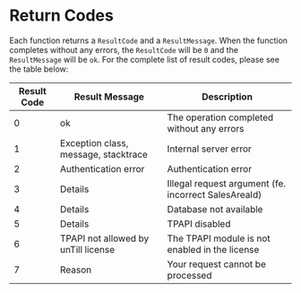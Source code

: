 # Return Codes

Each function returns a `ResultCode` and a `ResultMessage`. When the function completes without any errors, the `ResultCode` will be `0` and the `ResultMessage` will be `ok`. For the complete list of result codes, please see the table below:


Result Code | Result Message | Description
----------- | -------------- | -----------
0 | ok | The operation completed without any errors
1 | Exception class, message, stacktrace | Internal server error
2 | Authentication error | Authentication error
3 | Details | Illegal request argument (fe. incorrect SalesAreaId)
4 | Details | Database not available
5 | Details | TPAPI disabled
6 | TPAPI not allowed by unTill license | The TPAPI module is not enabled in the license
7 | Reason | Your request cannot be processed
